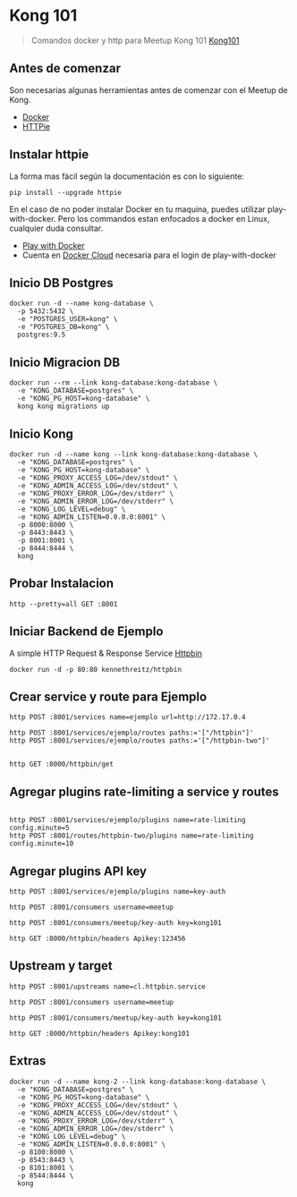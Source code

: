 # Kong 101

>Comandos docker y http para Meetup Kong 101 [Kong101](https://www.meetup.com/es-ES/Kong-SANTIAGO/events/254869963/)

## Antes de comenzar

Son necesarias algunas herramientas antes de comenzar con el Meetup de Kong.

* [Docker](https://docs.docker.com/install/)
* [HTTPie](https://httpie.org/doc)

Instalar httpie
---
La forma mas fácil según la documentación es con lo siguiente:

```shell
pip install --upgrade httpie
```

En el caso de no poder instalar Docker en tu maquina, puedes utilizar play-with-docker. Pero los commandos estan enfocados a docker en Linux, cualquier duda consultar.

* [Play with Docker](https://labs.play-with-docker.com/)
* Cuenta en [Docker Cloud](https://cloud.docker.com/) necesaria para el login de play-with-docker

Inicio DB Postgres
---

```shell
docker run -d --name kong-database \
  -p 5432:5432 \
  -e "POSTGRES_USER=kong" \
  -e "POSTGRES_DB=kong" \
  postgres:9.5
```

Inicio Migracion DB
---

```shell
docker run --rm --link kong-database:kong-database \
  -e "KONG_DATABASE=postgres" \
  -e "KONG_PG_HOST=kong-database" \
  kong kong migrations up
```

Inicio Kong
---

```shell
docker run -d --name kong --link kong-database:kong-database \
  -e "KONG_DATABASE=postgres" \
  -e "KONG_PG_HOST=kong-database" \
  -e "KONG_PROXY_ACCESS_LOG=/dev/stdout" \
  -e "KONG_ADMIN_ACCESS_LOG=/dev/stdout" \
  -e "KONG_PROXY_ERROR_LOG=/dev/stderr" \
  -e "KONG_ADMIN_ERROR_LOG=/dev/stderr" \
  -e "KONG_LOG_LEVEL=debug" \
  -e "KONG_ADMIN_LISTEN=0.0.0.0:8001" \
  -p 8000:8000 \
  -p 8443:8443 \
  -p 8001:8001 \
  -p 8444:8444 \
  kong
```

Probar Instalacion
---

```shell
http --pretty=all GET :8001
```

Iniciar Backend de Ejemplo
---
A simple HTTP Request & Response Service [Httpbin](https://httpbin.org/)

```shell
docker run -d -p 80:80 kennethreitz/httpbin
```

Crear service y route para Ejemplo
---

```shell
http POST :8001/services name=ejemplo url=http://172.17.0.4

http POST :8001/services/ejemplo/routes paths:='["/httpbin"]'
http POST :8001/services/ejemplo/routes paths:='["/httpbin-two"]'


http GET :8000/httpbin/get
```

Agregar plugins rate-limiting a service y routes
---

```shell

http POST :8001/services/ejemplo/plugins name=rate-limiting config.minute=5 
http POST :8001/routes/httpbin-two/plugins name=rate-limiting config.minute=10
```

Agregar plugins API key
---

```shell
http POST :8001/services/ejemplo/plugins name=key-auth

http POST :8001/consumers username=meetup

http POST :8001/consumers/meetup/key-auth key=kong101

http GET :8000/httpbin/headers Apikey:123456

```

Upstream y target
---

```shell
http POST :8001/upstreams name=cl.httpbin.service

http POST :8001/consumers username=meetup

http POST :8001/consumers/meetup/key-auth key=kong101

http GET :8000/httpbin/headers Apikey:kong101

```

Extras
---

```shell
docker run -d --name kong-2 --link kong-database:kong-database \
  -e "KONG_DATABASE=postgres" \
  -e "KONG_PG_HOST=kong-database" \
  -e "KONG_PROXY_ACCESS_LOG=/dev/stdout" \
  -e "KONG_ADMIN_ACCESS_LOG=/dev/stdout" \
  -e "KONG_PROXY_ERROR_LOG=/dev/stderr" \
  -e "KONG_ADMIN_ERROR_LOG=/dev/stderr" \
  -e "KONG_LOG_LEVEL=debug" \
  -e "KONG_ADMIN_LISTEN=0.0.0.0:8001" \
  -p 8100:8000 \
  -p 8543:8443 \
  -p 8101:8001 \
  -p 8544:8444 \
  kong
```
